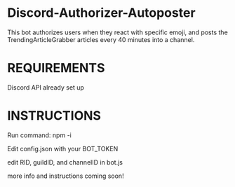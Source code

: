 # Discord-Authorizer-Autoposter
This bot authorizes users when they react with specific emoji, and posts the TrendingArticleGrabber articles every 40 minutes into a channel.

# REQUIREMENTS

Discord API already set up

# INSTRUCTIONS

Run command: npm -i

Edit config.json with your BOT_TOKEN

edit RID, guildID, and channelID in bot.js



more info and instructions coming soon!

